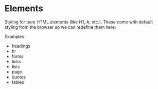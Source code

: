 # Elements
Styling for bare HTML elements (like H1, A, etc.).
These come with default styling from the browser so we can redefine them here.

Examples
- headings
- hr
- forms
- links
- lists
- page
- quotes
- tables